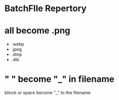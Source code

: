 # BatchFIle Repertory 

# all become .png
[]()
- .webp 
- .jpeg
- .dmp
- .dib

# " " become "_" in filename
blinck or space become "_" to the filename

